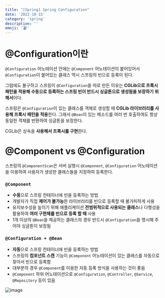 ```yaml
---
title: "[Spring] Spring Configuration"
date: '2022-10-15'
category: 'spring'
description: ''
emoji: '🏖️'
---
```


# ****@Configuration이란****

`@Configuration` 어노테이션 안에는 `@Component` 어노테이션이 붙어있어서 `@Configuration`이 붙어있는 클래스 역시 스프링의 빈으로 등록이 된다.

그럼에도 불구하고 스프링이 `@Configuration`을 따로 만든 이유는 **CGLib으로 프록시 패턴을 적용해 수동으로 등록하는 스프링 빈이 반드시 싱글톤으로 생성됨을 보장하기 위해서**이다.

스프링은 `@Configuration`이 있는 클래스를 객체로 생성할 때 **CGLib 라이브러리를 사용해 프록시 패턴을 적용**한다. 그래서 `@Bean`이 있는 메소드를 여러 번 호출하여도 항상 동일한 객체를 반환하여 싱글톤을 보장한다.

CGLib은 상속을 **사용해서 프록시를 구현**한다.

# @Component vs @Configuration

스프링의 `@ComponentScan`은 서버 실행시 `@Component`, `@Configuration` 어노테이션을 이용하여 사용자가 생성한 클래스들을 지정하여 등록한다.


### `@Component`

- **수동**으로 스프링 컨테이너에 빈을 등록하는 방법
- 개발자가 직접 **제어가 불가능**한 라이브러리를 빈으로 등록할 때 불가피하게 사용
- 유지보수성을 높이기 위해 애플리케이션 **전범위적으로 사용되는 클래스**나 다형성을 활용하여 **여러 구현체를 빈으로 등록 할 때** 사용
- 1개 이상의 `@Bean`을 제공하는 클래스의 경우 반드시 `@Configuration`을 명시해 주어야 싱글톤이 보장됨

### `@Configuration + @Bean`

- **자동**으로 스프링 컨테이너에 빈을 등록하는 방법
- 스프링의 **컴포넌트 스캔** 기능이 `@Component` 어노테이션이 있는 클래스를 자동으로 찾아서 빈으로 등록함
- 대부분의 경우 `@Component`를 이용한 자동 등록 방식을 사용하는 것이 좋음
- `@Component` 하위 어노테이션으로 `@Configuration`, `@Controller`, `@Service`, `@Repository` 등이 있음

![image](https://user-images.githubusercontent.com/55419159/199490319-1d82b2cb-c591-4baf-b4c5-387dad7c1469.png)
